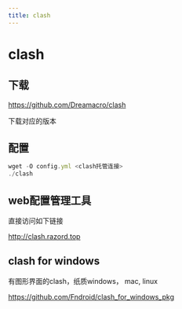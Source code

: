 ```yaml
---
title: clash
---
```

# clash

## 下载

https://github.com/Dreamacro/clash

下载对应的版本

## 配置

```JavaScript
wget -O config.yml <clash托管连接>
./clash
```

## web配置管理工具

直接访问如下链接

http://clash.razord.top

## clash for windows

有图形界面的clash，纸质windows， mac, linux

https://github.com/Fndroid/clash_for_windows_pkg

